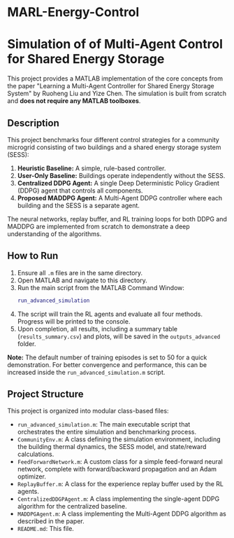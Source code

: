 # MARL-Energy-Control
# Simulation of of Multi-Agent Control for Shared Energy Storage

This project provides a MATLAB implementation of the core concepts from the paper "Learning a Multi-Agent Controller for Shared Energy Storage System" by Ruoheng Liu and Yize Chen. The simulation is built from scratch and **does not require any MATLAB toolboxes**.

## Description

This project benchmarks four different control strategies for a community microgrid consisting of two buildings and a shared energy storage system (SESS):
1.  **Heuristic Baseline:** A simple, rule-based controller.
2.  **User-Only Baseline:** Buildings operate independently without the SESS.
3.  **Centralized DDPG Agent:** A single Deep Deterministic Policy Gradient (DDPG) agent that controls all components.
4.  **Proposed MADDPG Agent:** A Multi-Agent DDPG controller where each building and the SESS is a separate agent.

The neural networks, replay buffer, and RL training loops for both DDPG and MADDPG are implemented from scratch to demonstrate a deep understanding of the algorithms.

## How to Run

1.  Ensure all `.m` files are in the same directory.
2.  Open MATLAB and navigate to this directory.
3.  Run the main script from the MATLAB Command Window:
    ```matlab
    run_advanced_simulation
    ```
4.  The script will train the RL agents and evaluate all four methods. Progress will be printed to the console.
5.  Upon completion, all results, including a summary table (`results_summary.csv`) and plots, will be saved in the `outputs_advanced` folder.

**Note:** The default number of training episodes is set to 50 for a quick demonstration. For better convergence and performance, this can be increased inside the `run_advanced_simulation.m` script.

## Project Structure

This project is organized into modular class-based files:

-   `run_advanced_simulation.m`: The main executable script that orchestrates the entire simulation and benchmarking process.
-   `CommunityEnv.m`: A class defining the simulation environment, including the building thermal dynamics, the SESS model, and state/reward calculations.
-   `FeedForwardNetwork.m`: A custom class for a simple feed-forward neural network, complete with forward/backward propagation and an Adam optimizer.
-   `ReplayBuffer.m`: A class for the experience replay buffer used by the RL agents.
-   `CentralizedDDGPAgent.m`: A class implementing the single-agent DDPG algorithm for the centralized baseline.
-   `MADDPGAgent.m`: A class implementing the Multi-Agent DDPG algorithm as described in the paper.
-   `README.md`: This file.
